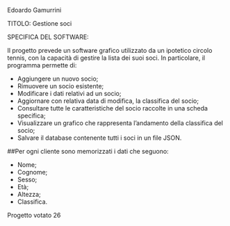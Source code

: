 Edoardo Gamurrini

TITOLO: Gestione soci

SPECIFICA DEL SOFTWARE:

Il progetto prevede un software grafico utilizzato da un ipotetico circolo tennis, con la capacità di gestire la lista dei suoi soci. In particolare, il programma permette di:                                                       
-	Aggiungere un nuovo socio;
-	Rimuovere un socio esistente;
-	Modificare i dati relativi ad un socio;
-	Aggiornare con relativa data di modifica, la classifica del socio;
-	Consultare tutte le caratteristiche del socio raccolte in una scheda specifica;
-	Visualizzare un grafico che rappresenta l’andamento della classifica del socio;
-	Salvare il database contenente tutti i soci in un file JSON.

##Per ogni cliente sono memorizzati i dati che seguono:

-	Nome;
-	Cognome;
-	Sesso;
-	Età;
-	Altezza;
-	Classifica.


 
Progetto votato 26